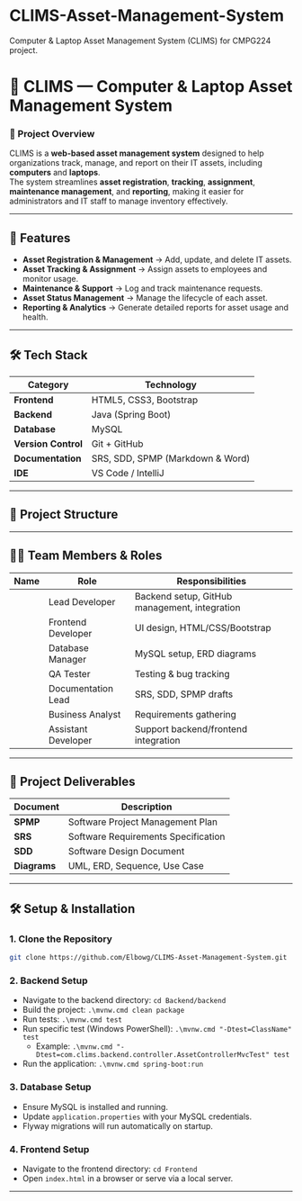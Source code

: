 # CLIMS-Asset-Management-System
Computer &amp; Laptop Asset Management System (CLIMS) for CMPG224 project.


# 📌 CLIMS — Computer & Laptop Asset Management System

### 📖 Project Overview
CLIMS is a **web-based asset management system** designed to help organizations track, manage, and report on their IT assets, including **computers** and **laptops**.  
The system streamlines **asset registration**, **tracking**, **assignment**, **maintenance management**, and **reporting**, making it easier for administrators and IT staff to manage inventory effectively.

---

## 🚀 Features
- **Asset Registration & Management** → Add, update, and delete IT assets.
- **Asset Tracking & Assignment** → Assign assets to employees and monitor usage.
- **Maintenance & Support** → Log and track maintenance requests.
- **Asset Status Management** → Manage the lifecycle of each asset.
- **Reporting & Analytics** → Generate detailed reports for asset usage and health.

---

## 🛠️ Tech Stack
| **Category**        | **Technology**                     |
|---------------------|------------------------------------|
| **Frontend**        | HTML5, CSS3, Bootstrap             |
| **Backend**         | Java (Spring Boot)                 |
| **Database**        | MySQL                              |
| **Version Control** | Git + GitHub                       |
| **Documentation**   | SRS, SDD, SPMP (Markdown & Word)   |
| **IDE**             | VS Code / IntelliJ                 |

---

## 📂 Project Structure



---

## 🧑‍💻 Team Members & Roles
| **Name**            | **Role**             | **Responsibilities**                          |
|---------------------|----------------------|-----------------------------------------------|
|                     | Lead Developer       | Backend setup, GitHub management, integration |
|                     | Frontend Developer   | UI design, HTML/CSS/Bootstrap                 |
|                     | Database Manager     | MySQL setup, ERD diagrams                     |
|                     | QA Tester            | Testing & bug tracking                        |
|                     | Documentation Lead   | SRS, SDD, SPMP drafts                         |
|                     | Business Analyst     | Requirements gathering                        |
|                     | Assistant Developer  | Support backend/frontend integration          |



---

## 📑 Project Deliverables
| **Document** | **Description**                      |
|------------- |--------------------------------------|
| **SPMP**     | Software Project Management Plan     | 
| **SRS**      | Software Requirements Specification  | 
| **SDD**      | Software Design Document             | 
| **Diagrams** | UML, ERD, Sequence, Use Case         |

---

## 🛠️ Setup & Installation
### **1. Clone the Repository**
```bash
git clone https://github.com/Elbowg/CLIMS-Asset-Management-System.git
```

### **2. Backend Setup**
- Navigate to the backend directory: `cd Backend/backend`
- Build the project: `.\mvnw.cmd clean package`
- Run tests: `.\mvnw.cmd test`
- Run specific test (Windows PowerShell): `.\mvnw.cmd "-Dtest=ClassName" test`
  - Example: `.\mvnw.cmd "-Dtest=com.clims.backend.controller.AssetControllerMvcTest" test`
- Run the application: `.\mvnw.cmd spring-boot:run`

### **3. Database Setup**
- Ensure MySQL is installed and running.
- Update `application.properties` with your MySQL credentials.
- Flyway migrations will run automatically on startup.

### **4. Frontend Setup**
- Navigate to the frontend directory: `cd Frontend`
- Open `index.html` in a browser or serve via a local server.

---